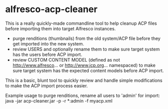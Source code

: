 # alfresco-acp-cleaner

This is a really quickly-made commandline tool to help cleanup ACP files before importing them into target Alfresco instances.
  * purge renditions (thumbnails) from the old system/ACP file before they get imported into the new system.
  * review USERS and optionally rename them to make sure target system has the users before ACP import.
  * review CUSTOM CONTENT MODEL (defined as not http://www.alfresco... or http://www.jcp.org... namespaced) to make sure target system has the expected content models before ACP import.
  
This is a basic, blunt tool to quickly review and handle simple modifications to make the ACP import process easier.

Example usage to purge renditions, rename all users to 'admin' for import:
java -jar acp-cleaner.jar -p -r *:admin -f myacp.xml

